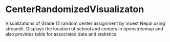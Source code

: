 # CenterRandomizedVisualizaton
Visualizations of Grade 12 random center assignment by moest Nepal using streamlit. Displays the location of school and centers in openstreemap and also provides table for associated data and statistics.

